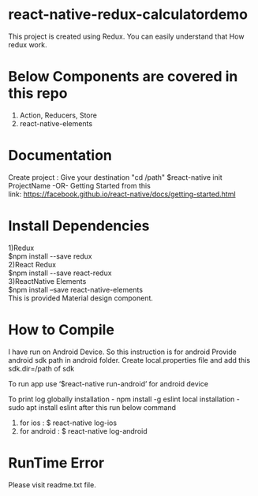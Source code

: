 # react-native-redux-calculatordemo
This project is created using Redux. You can easily understand that How redux work.

# Below Components are covered in this repo
1. Action, Reducers, Store
2. react-native-elements

# Documentation
Create project :
Give your destination "cd /path"
$react-native init ProjectName -OR- Getting Started from this link: https://facebook.github.io/react-native/docs/getting-started.html

  # Install Dependencies
  1)Redux  
    $npm install --save redux   
  2)React Redux  
    $npm install --save react-redux  
  3)ReactNative Elements   
    $npm install –save react-native-elements  
    This is provided Material design component.

# How to Compile
I have run on Android Device. So this instruction is for android
Provide android sdk path in android folder.
Create local.properties file and add this sdk.dir=/path of sdk

To run app use ‘$react-native run-android’ for android device

To print log globally installation - npm install -g eslint
local installation - sudo apt install eslint
after this run below command
1. for ios : $ react-native log-ios
2. for android : $ react-native log-android 

# RunTime Error
Please visit readme.txt file.
